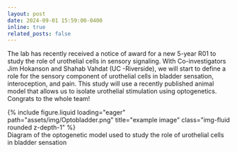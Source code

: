 ```yaml
---
layout: post
date: 2024-09-01 15:59:00-0400
inline: true
related_posts: false
---
```


The lab has recently received a notice of award for a new 5-year R01 to study the role of urothelial cells in sensory signaling. With Co-investigators Jim Hokanson and Shahab Vahdat (UC -Riverside), we will start to define a role for the sensory component of urothelial cells in bladder sensation, interoception, and pain.  This study will use a recently published animal model that allows us to isolate urothelial stimulation using optogenetics.  Congrats to the whole team!




<div class="row">
    <div class="col-sm mt-3 mt-md-0">
        {% include figure.liquid loading="eager" path="assets/img/Optobladder.png" title="example image" class="img-fluid rounded z-depth-1" %}
    </div>
</div>
<div class="caption">
    Diagram of the optogenetic model used to study the role of urothelial cells in bladder sensation
</div>
